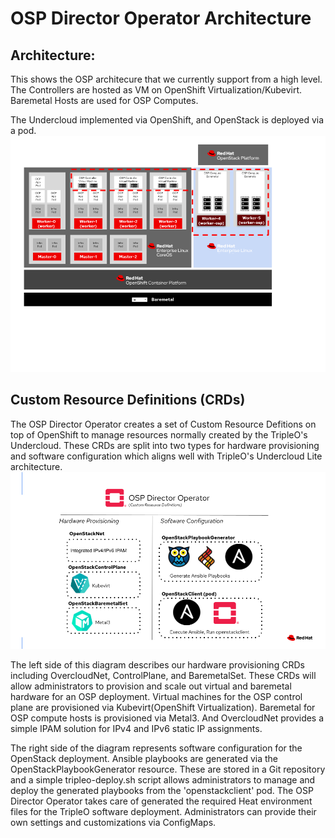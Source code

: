 OSP Director Operator Architecture
==================================

Architecture:
-------------
This shows the OSP architecure that we currently support from a high level. The Controllers are hosted as VM on OpenShift Virtualization/Kubevirt. Baremetal Hosts are used for OSP Computes.

The Undercloud implemented via OpenShift, and OpenStack is deployed via a pod.
![Architecture](./arch.png)


Custom Resource Definitions (CRDs)
----------------------------------
The OSP Director Operator creates a set of Custom Resource Defitions on top of OpenShift to manage resources normally created by the TripleO's Undercloud. These CRDs are split into two types for hardware provisioning and software configuration which aligns well with TripleO's Undercloud Lite architecture.
![CRDs](./crds.png)

The left side of this diagram describes our hardware provisioning CRDs including OvercloudNet, ControlPlane, and BaremetalSet. These CRDs will allow administrators to provision and scale out virtual and baremetal hardware for an OSP deployment. Virtual machines for the OSP control plane are provisioned via Kubevirt(OpenShift Virtualization). Baremetal for OSP compute hosts is provisioned via Metal3. And OvercloudNet provides a simple IPAM solution for IPv4 and IPv6 static IP assignments.

The right side of the diagram represents software configuration for the OpenStack deployment. Ansible playbooks are generated via the OpenStackPlaybookGenerator resource. These are stored in a Git repository and a simple tripleo-deploy.sh script allows administrators to manage and deploy the generated playbooks from the 'openstackclient' pod. The OSP Director Operator takes care of generated the required Heat environment files for the TripleO software deployment. Administrators can provide their own settings and customizations via ConfigMaps.
